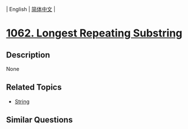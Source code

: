 
| English | [简体中文](README.md) |
# [1062. Longest Repeating Substring](https://leetcode-cn.com/problems/longest-repeating-substring/)
## Description
None
## Related Topics
- [String](https://leetcode-cn.com/tag/string)
## Similar Questions

